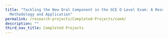 ```yaml
---
title: "Tackling the New Oral Component in the GCE O Level Exam: A Research on
  Methodology and Application"
permalink: /research-projects/Completed-Projects/com4/
description: ""
third_nav_title: Completed Projects
---
```


